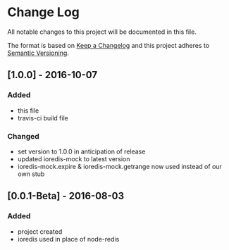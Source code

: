 # Change Log
All notable changes to this project will be documented in this file.

The format is based on [Keep a Changelog](http://keepachangelog.com/)
and this project adheres to [Semantic Versioning](http://semver.org/).

## [1.0.0] - 2016-10-07
### Added
- this file
- travis-ci build file

### Changed
- set version to 1.0.0 in anticipation of release
- updated ioredis-mock to latest version
- ioredis-mock.expire & ioredis-mock.getrange now used instead of our own stub

## [0.0.1-Beta] - 2016-08-03
### Added
- project created
- ioredis used in place of node-redis

